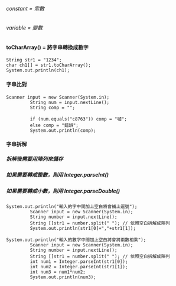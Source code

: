 
###### constant = 常數
###### variable = 變數

#### toCharArray() = 將字串轉換成數字
```
String str1 = "1234";
char ch1[] = str1.toCharArray();
System.out.println(ch1);
```
#### 字串比對
```
Scanner input = new Scanner(System.in); 
		 String num = input.nextLine();
		 String comp = "";
		 
		 if (num.equals("c8763")) comp = "噓";
		 else comp = "錯誤";
		 System.out.println(comp); 
```
#### 字串拆解

##### 拆解後需要用陣列來儲存
##### 如果需要轉成整數，則用 Integer.parseInt()
##### 如果需要轉成小數，則用 Integer.parseDouble() 
```
System.out.println("輸入的字中間加上空白將會補上逗號");
		 Scanner input = new Scanner(System.in);
		 String number = input.nextLine();
		 String []str1 = number.split(" "); // 依照空白拆解成陣列
		 System.out.println(str1[0]+","+str1[1]);
		 
System.out.println("輸入的數字中間加上空白將會將兩數相乘");
		 Scanner input = new Scanner(System.in);
		 String number = input.nextLine();
		 String []str1 = number.split(" "); // 依照空白拆解成陣列
		 int num1 = Integer.parseInt(str1[0]);
		 int num2 = Integer.parseInt(str1[1]);
		 int num3 = num1*num2; 
		 System.out.println(num3); 		 
``` 

